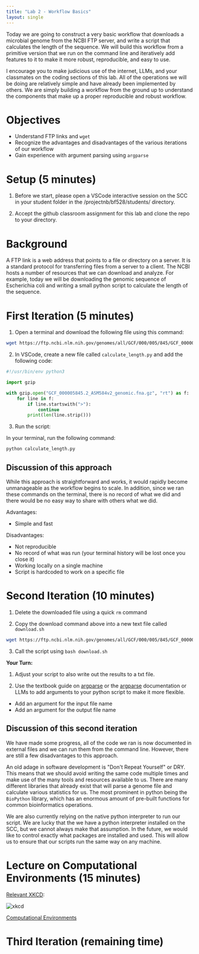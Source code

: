 ```yaml
---
title: "Lab 2 - Workflow Basics"
layout: single
---
```


Today we are going to construct a very basic workflow that downloads a microbial
genome from the NCBI FTP server, and write a script that calculates the length
of the sequence. We will build this workflow from a primitive version
that we run on the command line and iteratively add features to it to make it
more robust, reproducible, and easy to use.  

I encourage you to make judicious use of the internet, LLMs, and your classmates
on the coding sections of this lab. All of the operations we will be doing are 
relatively simple and have already been implemented by others. We are simply
building a workflow from the ground up to understand the components that make
up a proper reproducible and robust workflow. 

# Objectives

- Understand FTP links and `wget`
- Recognize the advantages and disadvantages of the various iterations of our
workflow
- Gain experience with argument parsing using `argparse`

# Setup (5 minutes)

1. Before we start, please open a VSCode interactive session on the SCC in your
student folder in the /projectnb/bf528/students/<your-bu-username> directory. 

2. Accept the github classroom assignment for this lab and clone the repo to 
your directory.

# Background

A FTP link is a web address that points to a file or directory on a server. It is
a standard protocol for transferring files from a server to a client. The NCBI
hosts a number of resources that we can download and analyze. For example,
today we will be downloading the genomic sequence of Escherichia coli and writing
a small python script to calculate the length of the sequence. 

# First Iteration (5 minutes)

1. Open a terminal and download the following file using this command:

```bash
wget https://ftp.ncbi.nlm.nih.gov/genomes/all/GCF/000/005/845/GCF_000005845.2_ASM584v2/GCF_000005845.2_ASM584v2_genomic.fna.gz
```

2. In VSCode, create a new file called `calculate_length.py` and add the following code:

```python
#!/usr/bin/env python3

import gzip

with gzip.open("GCF_000005845.2_ASM584v2_genomic.fna.gz", "rt") as f:
    for line in f:
        if line.startswith(">"):
            continue
        print(len(line.strip()))

```

3. Run the script:

In your terminal, run the following command:

```bash
python calculate_length.py
```

## Discussion of this approach

While this approach is straightforward and works, it would rapidly become 
unmanageable as the workflow begins to scale. In addition, since we ran these
commands on the terminal, there is no record of what we did and there would be
no easy way to share with others what we did. 

Advantages:
- Simple and fast

Disadvantages:
- Not reproducible
- No record of what was run (your terminal history will be lost once you close it)
- Working locally on a single machine
- Script is hardcoded to work on a specific file

# Second Iteration (10 minutes)

1. Delete the downloaded file using a quick `rm` command

2. Copy the download command above into a new text file called `download.sh`

```bash
wget https://ftp.ncbi.nlm.nih.gov/genomes/all/GCF/000/005/845/GCF_000005845.2_ASM584v2/GCF_000005845.2_ASM584v2_genomic.fna.gz
```

3. Call the script using `bash download.sh`

**Your Turn:**

1. Adjust your script to also write out the results to a txt file.

2. Use the textbook guide on [argparse]({site.baseurl}/guides/argument_parsing/) 
or the [argparse](https://docs.python.org/3/library/argparse.html) documentation or LLMs
to add arguments to your python script to make it more flexible. 

- Add an argument for the input file name
- Add an argument for the output file name

## Discussion of this second iteration

We have made some progress, all of the code we ran is now documented in external
files and we can run them from the command line. However, there are still a few
disadvantages to this approach. 

An old adage in software development is "Don't Repeat Yourself" or DRY. This means
that we should avoid writing the same code multiple times and make use of the
many tools and resources available to us. There are many different libraries
that already exist that will parse a genome file and calculate various statistics
for us. The most prominent in python being the `BioPython` library, which has an
enormous amount of pre-built functions for common bioinformatics operations.

We are also currently relying on the native python interpreter to run our script. 
We are lucky that the we have a python interpreter installed on the SCC, but we
cannot always make that assumption. In the future, we would like to control exactly
what packages are installed and used. This will allow us to ensure that our scripts
run the same way on any machine.

# Lecture on Computational Environments (15 minutes)

[Relevant XKCD](https://xkcd.com/2347/):

![xkcd]({site.baseurl}/assets/images/dependency.png)

[Computational Environments]({site.baseurl}/lectures/week-02/)



# Third Iteration (remaining time)

